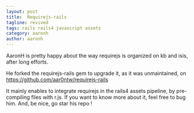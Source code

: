 ```yaml
---
layout: post
title:  Requirejs-rails
tagline: revived
tags: rails rails4 javascript assets
category: aaronh
author: aaronh
---
```

AaronH is pretty happy about the way requirejs is organized on kb and isis, after long efforts.

He forked the requirejs-rails gem to upgrade it, as it was unmaintained, on <https://github.com/aar0ntw/requirejs-rails>

It mainly enables to integrate requirejs in the rails4 assets pipeline, by pre-compiling files with r.js. If you want to know more about it, feel free to bug him. And, be nice, go star his repo !
